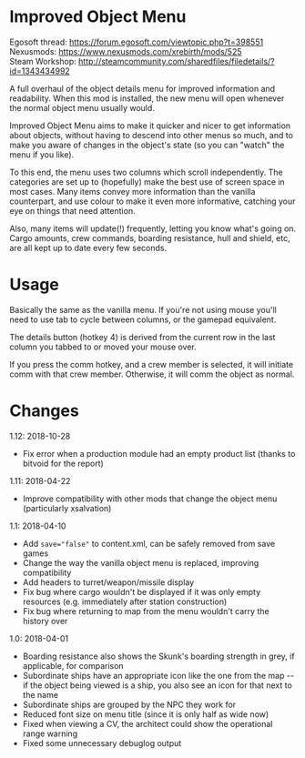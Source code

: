 # Improved Object Menu
Egosoft thread: https://forum.egosoft.com/viewtopic.php?t=398551  
Nexusmods: https://www.nexusmods.com/xrebirth/mods/525  
Steam Workshop: http://steamcommunity.com/sharedfiles/filedetails/?id=1343434992

A full overhaul of the object details menu for improved information and readability. When this mod is installed, the new menu will open whenever the normal object menu usually would.

Improved Object Menu aims to make it quicker and nicer to get information about objects, without having to descend into other menus so much, and to make you aware of changes in the object's state (so you can "watch" the menu if you like).

To this end, the menu uses two columns which scroll independently. The categories are set up to (hopefully) make the best use of screen space in most cases. Many items convey more information than the vanilla counterpart, and use colour to make it even more informative, catching your eye on things that need attention.

Also, many items will update(!) frequently, letting you know what's going on. Cargo amounts, crew commands, boarding resistance, hull and shield, etc, are all kept up to date every few seconds.

# Usage
Basically the same as the vanilla menu. If you're not using mouse you'll need to use tab to cycle between columns, or the gamepad equivalent.

The details button (hotkey 4) is derived from the current row in the last column you tabbed to or moved your mouse over.

If you press the comm hotkey, and a crew member is selected, it will initiate comm with that crew member. Otherwise, it will comm the object as normal.

# Changes
1.12: 2018-10-28
- Fix error when a production module had an empty product list (thanks to bitvoid for the report)

1.11: 2018-04-22
- Improve compatibility with other mods that change the object menu (particularly xsalvation)

1.1: 2018-04-10
- Add `save="false"` to content.xml, can be safely removed from save games
- Change the way the vanilla object menu is replaced, improving compatibility
- Add headers to turret/weapon/missile display
- Fix bug where cargo wouldn't be displayed if it was only empty resources (e.g. immediately after station construction)
- Fix bug where returning to map from the menu wouldn't carry the history over

1.0: 2018-04-01
- Boarding resistance also shows the Skunk's boarding strength in grey, if applicable, for comparison
- Subordinate ships have an appropriate icon like the one from the map -- if the object being viewed is a ship, you also see an icon for that next to the name
- Subordinate ships are grouped by the NPC they work for
- Reduced font size on menu title (since it is only half as wide now)
- Fixed when viewing a CV, the architect could show the operational range warning
- Fixed some unnecessary debuglog output

